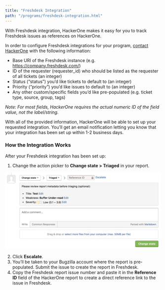 ```yaml
---
title: "Freshdesk Integration"
path: "/programs/freshdesk-integration.html"
---
```


With Freshdesk integration, HackerOne makes it easy for you to track Freshdesk issues as references on HackerOne.

In order to configure Freshdesk integrations for your program, [contact HackerOne](https://support.hackerone.com/hc/en-us/requests/new) with the following information:

- Base URI of the Freshdesk instance (e.g. https://company.freshdesk.com/)
- ID of the requester (requester_id) who should be listed as the requester of all tickets (an integer)
- Status (“status”) you’d like tickets to default to (an integer)
- Priority (“priority”) you’d like issues to default to (an integer)
- Any other custom/specific fields you’d like pre-populated (e.g. ticket type, source, group, tags)

*Note: For most fields, HackerOne requires the actual numeric ID of the field value, not the label/string.*

With all of the provided information, HackerOne will be able to set up your requested integration. You’ll get an email notification letting you know that your integration has been set up within 1-2 business days.

### How the Integration Works
After your Freshdesk integration has been set up:
1. Change the action picker to **Change state > Triaged** in your report. 

![integrations](./images/integrations.png)

2. Click **Escalate**.
3. You’ll be taken to your Bugzilla account where the report is pre-populated. Submit the issue to create the report in Freshdesk.
4. Copy the Freshdesk report issue number and paste it in the **Reference ID** field of the HackerOne report to create a direct reference link to the issue in Freshdesk.  
